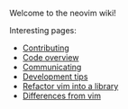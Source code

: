 Welcome to the neovim wiki!

Interesting pages:

- [Contributing](Contributing)
- [Code overview](Code-overview)
- [Communicating](Communicating)
- [Development tips](Development-tips)
- [Refactor vim into a library](Refactor-vim-into-a-library)
- [Differences from vim](Differences-from-vim)
